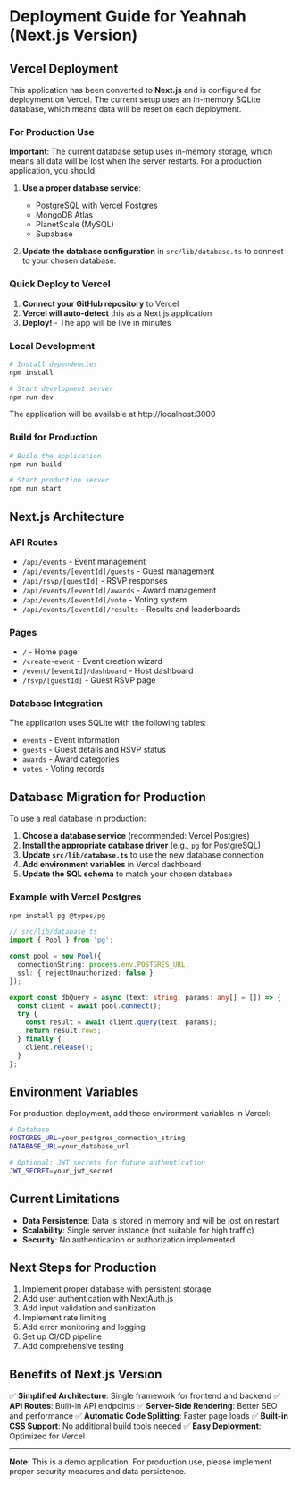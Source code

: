 # Deployment Guide for Yeahnah (Next.js Version)

## Vercel Deployment

This application has been converted to **Next.js** and is configured for deployment on Vercel. The current setup uses an in-memory SQLite database, which means data will be reset on each deployment.

### For Production Use

**Important**: The current database setup uses in-memory storage, which means all data will be lost when the server restarts. For a production application, you should:

1. **Use a proper database service**:
   - PostgreSQL with Vercel Postgres
   - MongoDB Atlas
   - PlanetScale (MySQL)
   - Supabase

2. **Update the database configuration** in `src/lib/database.ts` to connect to your chosen database.

### Quick Deploy to Vercel

1. **Connect your GitHub repository** to Vercel
2. **Vercel will auto-detect** this as a Next.js application
3. **Deploy!** - The app will be live in minutes

### Local Development

```bash
# Install dependencies
npm install

# Start development server
npm run dev
```

The application will be available at http://localhost:3000

### Build for Production

```bash
# Build the application
npm run build

# Start production server
npm run start
```

## Next.js Architecture

### API Routes
- `/api/events` - Event management
- `/api/events/[eventId]/guests` - Guest management
- `/api/rsvp/[guestId]` - RSVP responses
- `/api/events/[eventId]/awards` - Award management
- `/api/events/[eventId]/vote` - Voting system
- `/api/events/[eventId]/results` - Results and leaderboards

### Pages
- `/` - Home page
- `/create-event` - Event creation wizard
- `/event/[eventId]/dashboard` - Host dashboard
- `/rsvp/[guestId]` - Guest RSVP page

### Database Integration

The application uses SQLite with the following tables:
- `events` - Event information
- `guests` - Guest details and RSVP status
- `awards` - Award categories
- `votes` - Voting records

## Database Migration for Production

To use a real database in production:

1. **Choose a database service** (recommended: Vercel Postgres)
2. **Install the appropriate database driver** (e.g., `pg` for PostgreSQL)
3. **Update `src/lib/database.ts`** to use the new database connection
4. **Add environment variables** in Vercel dashboard
5. **Update the SQL schema** to match your chosen database

### Example with Vercel Postgres

```bash
npm install pg @types/pg
```

```typescript
// src/lib/database.ts
import { Pool } from 'pg';

const pool = new Pool({
  connectionString: process.env.POSTGRES_URL,
  ssl: { rejectUnauthorized: false }
});

export const dbQuery = async (text: string, params: any[] = []) => {
  const client = await pool.connect();
  try {
    const result = await client.query(text, params);
    return result.rows;
  } finally {
    client.release();
  }
};
```

## Environment Variables

For production deployment, add these environment variables in Vercel:

```bash
# Database
POSTGRES_URL=your_postgres_connection_string
DATABASE_URL=your_database_url

# Optional: JWT secrets for future authentication
JWT_SECRET=your_jwt_secret
```

## Current Limitations

- **Data Persistence**: Data is stored in memory and will be lost on restart
- **Scalability**: Single server instance (not suitable for high traffic)
- **Security**: No authentication or authorization implemented

## Next Steps for Production

1. Implement proper database with persistent storage
2. Add user authentication with NextAuth.js
3. Add input validation and sanitization
4. Implement rate limiting
5. Add error monitoring and logging
6. Set up CI/CD pipeline
7. Add comprehensive testing

## Benefits of Next.js Version

✅ **Simplified Architecture**: Single framework for frontend and backend
✅ **API Routes**: Built-in API endpoints
✅ **Server-Side Rendering**: Better SEO and performance
✅ **Automatic Code Splitting**: Faster page loads
✅ **Built-in CSS Support**: No additional build tools needed
✅ **Easy Deployment**: Optimized for Vercel

---

**Note**: This is a demo application. For production use, please implement proper security measures and data persistence.